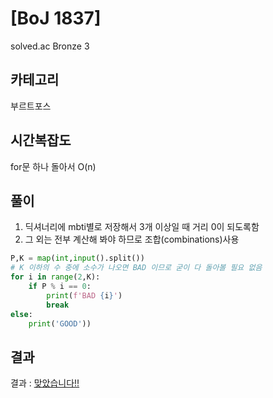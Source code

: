 # [BoJ 1837]

solved.ac Bronze 3

## 카테고리

부르트포스

## 시간복잡도

for문 하나 돌아서 O(n)

## 풀이

1. 딕셔너리에 mbti별로 저장해서 3개 이상일 때 거리 0이 되도록함
2. 그 외는 전부 계산해 봐야 하므로 조합(combinations)사용 

```python
P,K = map(int,input().split())
# K 이하의 수 중에 소수가 나오면 BAD 이므로 굳이 다 돌아볼 필요 없음
for i in range(2,K):
    if P % i == 0:
        print(f'BAD {i}')
        break
else:
    print('GOOD'))
```

## 결과

결과 : [맞았습니다!!](https://www.acmicpc.net/source/62793941)
